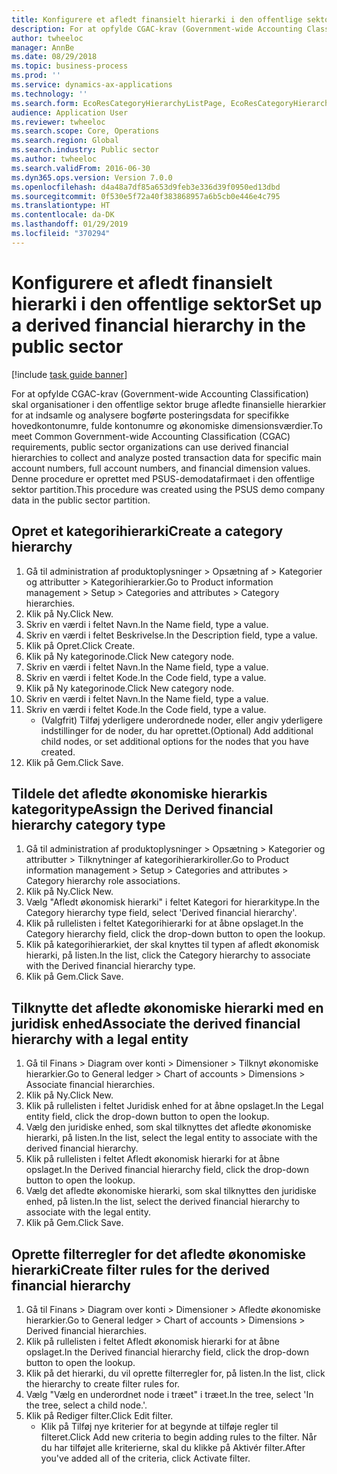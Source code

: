 ```yaml
---
title: Konfigurere et afledt finansielt hierarki i den offentlige sektor
description: For at opfylde CGAC-krav (Government-wide Accounting Classification) skal organisationer i den offentlige sektor bruge afledte finansielle hierarkier for at indsamle og analysere bogførte posteringsdata for specifikke hovedkontonumre, fulde kontonumre og økonomiske dimensionsværdier.
author: twheeloc
manager: AnnBe
ms.date: 08/29/2018
ms.topic: business-process
ms.prod: ''
ms.service: dynamics-ax-applications
ms.technology: ''
ms.search.form: EcoResCategoryHierarchyListPage, EcoResCategoryHierarchyCreate, EcoResCategory, EcoResCategoryHierarchyRole, LedgerDerivedFinHierarchyLegalEntities, LedgerDerivedFinHierarchies
audience: Application User
ms.reviewer: twheeloc
ms.search.scope: Core, Operations
ms.search.region: Global
ms.search.industry: Public sector
ms.author: twheeloc
ms.search.validFrom: 2016-06-30
ms.dyn365.ops.version: Version 7.0.0
ms.openlocfilehash: d4a48a7df85a653d9feb3e336d39f0950ed13dbd
ms.sourcegitcommit: 0f530e5f72a40f383868957a6b5cb0e446e4c795
ms.translationtype: HT
ms.contentlocale: da-DK
ms.lasthandoff: 01/29/2019
ms.locfileid: "370294"
---
```

# <a name="set-up-a-derived-financial-hierarchy-in-the-public-sector"></a><span data-ttu-id="b75eb-103">Konfigurere et afledt finansielt hierarki i den offentlige sektor</span><span class="sxs-lookup"><span data-stu-id="b75eb-103">Set up a derived financial hierarchy in the public sector</span></span>

[!include [task guide banner](../../includes/task-guide-banner.md)]

<span data-ttu-id="b75eb-104">For at opfylde CGAC-krav (Government-wide Accounting Classification) skal organisationer i den offentlige sektor bruge afledte finansielle hierarkier for at indsamle og analysere bogførte posteringsdata for specifikke hovedkontonumre, fulde kontonumre og økonomiske dimensionsværdier.</span><span class="sxs-lookup"><span data-stu-id="b75eb-104">To meet Common Government-wide Accounting Classification (CGAC) requirements, public sector organizations can use derived financial hierarchies to collect and analyze posted transaction data for specific main account numbers, full account numbers, and financial dimension values.</span></span> <span data-ttu-id="b75eb-105">Denne procedure er oprettet med PSUS-demodatafirmaet i den offentlige sektor partition.</span><span class="sxs-lookup"><span data-stu-id="b75eb-105">This procedure was created using the PSUS demo company data in the public sector partition.</span></span>


## <a name="create-a-category-hierarchy"></a><span data-ttu-id="b75eb-106">Opret et kategorihierarki</span><span class="sxs-lookup"><span data-stu-id="b75eb-106">Create a category hierarchy</span></span>
1. <span data-ttu-id="b75eb-107">Gå til administration af produktoplysninger > Opsætning af > Kategorier og attributter > Kategorihierarkier.</span><span class="sxs-lookup"><span data-stu-id="b75eb-107">Go to Product information management > Setup > Categories and attributes > Category hierarchies.</span></span>
2. <span data-ttu-id="b75eb-108">Klik på Ny.</span><span class="sxs-lookup"><span data-stu-id="b75eb-108">Click New.</span></span>
3. <span data-ttu-id="b75eb-109">Skriv en værdi i feltet Navn.</span><span class="sxs-lookup"><span data-stu-id="b75eb-109">In the Name field, type a value.</span></span>
4. <span data-ttu-id="b75eb-110">Skriv en værdi i feltet Beskrivelse.</span><span class="sxs-lookup"><span data-stu-id="b75eb-110">In the Description field, type a value.</span></span>
5. <span data-ttu-id="b75eb-111">Klik på Opret.</span><span class="sxs-lookup"><span data-stu-id="b75eb-111">Click Create.</span></span>
6. <span data-ttu-id="b75eb-112">Klik på Ny kategorinode.</span><span class="sxs-lookup"><span data-stu-id="b75eb-112">Click New category node.</span></span>
7. <span data-ttu-id="b75eb-113">Skriv en værdi i feltet Navn.</span><span class="sxs-lookup"><span data-stu-id="b75eb-113">In the Name field, type a value.</span></span>
8. <span data-ttu-id="b75eb-114">Skriv en værdi i feltet Kode.</span><span class="sxs-lookup"><span data-stu-id="b75eb-114">In the Code field, type a value.</span></span>
9. <span data-ttu-id="b75eb-115">Klik på Ny kategorinode.</span><span class="sxs-lookup"><span data-stu-id="b75eb-115">Click New category node.</span></span>
10. <span data-ttu-id="b75eb-116">Skriv en værdi i feltet Navn.</span><span class="sxs-lookup"><span data-stu-id="b75eb-116">In the Name field, type a value.</span></span>
11. <span data-ttu-id="b75eb-117">Skriv en værdi i feltet Kode.</span><span class="sxs-lookup"><span data-stu-id="b75eb-117">In the Code field, type a value.</span></span>
    * <span data-ttu-id="b75eb-118">(Valgfrit) Tilføj yderligere underordnede noder, eller angiv yderligere indstillinger for de noder, du har oprettet.</span><span class="sxs-lookup"><span data-stu-id="b75eb-118">(Optional) Add additional child nodes, or set additional options for the nodes that you have created.</span></span>  
12. <span data-ttu-id="b75eb-119">Klik på Gem.</span><span class="sxs-lookup"><span data-stu-id="b75eb-119">Click Save.</span></span>

## <a name="assign-the-derived-financial-hierarchy-category-type"></a><span data-ttu-id="b75eb-120">Tildele det afledte økonomiske hierarkis kategoritype</span><span class="sxs-lookup"><span data-stu-id="b75eb-120">Assign the Derived financial hierarchy category type</span></span>
1. <span data-ttu-id="b75eb-121">Gå til administration af produktoplysninger > Opsætning > Kategorier og attributter > Tilknytninger af kategorihierarkiroller.</span><span class="sxs-lookup"><span data-stu-id="b75eb-121">Go to Product information management > Setup > Categories and attributes > Category hierarchy role associations.</span></span>
2. <span data-ttu-id="b75eb-122">Klik på Ny.</span><span class="sxs-lookup"><span data-stu-id="b75eb-122">Click New.</span></span>
3. <span data-ttu-id="b75eb-123">Vælg "Afledt økonomisk hierarki" i feltet Kategori for hierarkitype.</span><span class="sxs-lookup"><span data-stu-id="b75eb-123">In the Category hierarchy type field, select 'Derived financial hierarchy'.</span></span>
4. <span data-ttu-id="b75eb-124">Klik på rullelisten i feltet Kategorihierarki for at åbne opslaget.</span><span class="sxs-lookup"><span data-stu-id="b75eb-124">In the Category hierarchy field, click the drop-down button to open the lookup.</span></span>
5. <span data-ttu-id="b75eb-125">Klik på kategorihierarkiet, der skal knyttes til typen af afledt økonomisk hierarki, på listen.</span><span class="sxs-lookup"><span data-stu-id="b75eb-125">In the list, click the Category hierarchy to associate with the Derived financial hierarchy type.</span></span>
6. <span data-ttu-id="b75eb-126">Klik på Gem.</span><span class="sxs-lookup"><span data-stu-id="b75eb-126">Click Save.</span></span>

## <a name="associate-the-derived-financial-hierarchy-with-a-legal-entity"></a><span data-ttu-id="b75eb-127">Tilknytte det afledte økonomiske hierarki med en juridisk enhed</span><span class="sxs-lookup"><span data-stu-id="b75eb-127">Associate the derived financial hierarchy with a legal entity</span></span>
1. <span data-ttu-id="b75eb-128">Gå til Finans > Diagram over konti > Dimensioner > Tilknyt økonomiske hierarkier.</span><span class="sxs-lookup"><span data-stu-id="b75eb-128">Go to General ledger > Chart of accounts > Dimensions > Associate financial hierarchies.</span></span>
2. <span data-ttu-id="b75eb-129">Klik på Ny.</span><span class="sxs-lookup"><span data-stu-id="b75eb-129">Click New.</span></span>
3. <span data-ttu-id="b75eb-130">Klik på rullelisten i feltet Juridisk enhed for at åbne opslaget.</span><span class="sxs-lookup"><span data-stu-id="b75eb-130">In the Legal entity field, click the drop-down button to open the lookup.</span></span>
4. <span data-ttu-id="b75eb-131">Vælg den juridiske enhed, som skal tilknyttes det afledte økonomiske hierarki, på listen.</span><span class="sxs-lookup"><span data-stu-id="b75eb-131">In the list, select the legal entity to associate with the derived financial hierarchy.</span></span>
5. <span data-ttu-id="b75eb-132">Klik på rullelisten i feltet Afledt økonomisk hierarki for at åbne opslaget.</span><span class="sxs-lookup"><span data-stu-id="b75eb-132">In the Derived financial hierarchy field, click the drop-down button to open the lookup.</span></span>
6. <span data-ttu-id="b75eb-133">Vælg det afledte økonomiske hierarki, som skal tilknyttes den juridiske enhed, på listen.</span><span class="sxs-lookup"><span data-stu-id="b75eb-133">In the list, select the derived financial hierarchy to associate with the legal entity.</span></span>
7. <span data-ttu-id="b75eb-134">Klik på Gem.</span><span class="sxs-lookup"><span data-stu-id="b75eb-134">Click Save.</span></span>

## <a name="create-filter-rules-for-the-derived-financial-hierarchy"></a><span data-ttu-id="b75eb-135">Oprette filterregler for det afledte økonomiske hierarki</span><span class="sxs-lookup"><span data-stu-id="b75eb-135">Create filter rules for the derived financial hierarchy</span></span>
1. <span data-ttu-id="b75eb-136">Gå til Finans > Diagram over konti > Dimensioner > Afledte økonomiske hierarkier.</span><span class="sxs-lookup"><span data-stu-id="b75eb-136">Go to General ledger > Chart of accounts > Dimensions > Derived financial hierarchies.</span></span>
2. <span data-ttu-id="b75eb-137">Klik på rullelisten i feltet Afledt økonomisk hierarki for at åbne opslaget.</span><span class="sxs-lookup"><span data-stu-id="b75eb-137">In the Derived financial hierarchy field, click the drop-down button to open the lookup.</span></span>
3. <span data-ttu-id="b75eb-138">Klik på det hierarki, du vil oprette filterregler for, på listen.</span><span class="sxs-lookup"><span data-stu-id="b75eb-138">In the list, click the hierarchy to create filter rules for.</span></span>
4. <span data-ttu-id="b75eb-139">Vælg "Vælg en underordnet node i træet" i træet.</span><span class="sxs-lookup"><span data-stu-id="b75eb-139">In the tree, select 'In the tree, select a child node.'.</span></span>
5. <span data-ttu-id="b75eb-140">Klik på Rediger filter.</span><span class="sxs-lookup"><span data-stu-id="b75eb-140">Click Edit filter.</span></span>
    * <span data-ttu-id="b75eb-141">Klik på Tilføj nye kriterier for at begynde at tilføje regler til filteret.</span><span class="sxs-lookup"><span data-stu-id="b75eb-141">Click Add new criteria to begin adding rules to the filter.</span></span> <span data-ttu-id="b75eb-142">Når du har tilføjet alle kriterierne, skal du klikke på Aktivér filter.</span><span class="sxs-lookup"><span data-stu-id="b75eb-142">After you've added all of the criteria, click Activate filter.</span></span>  

